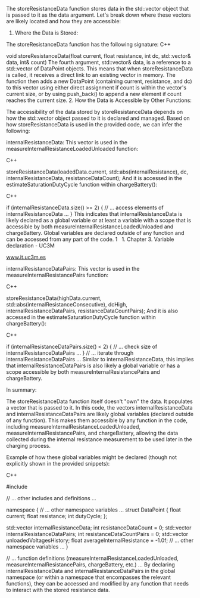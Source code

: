 The storeResistanceData function stores data in the std::vector<DataPoint> object that is passed to it as the data argument. Let's break down where these vectors are likely located and how they are accessible:

1. Where the Data is Stored:

The storeResistanceData function has the following signature:
C++

void storeResistanceData(float current, float resistance, int dc, std::vector<DataPoint>& data, int& count)
The fourth argument, std::vector<DataPoint>& data, is a reference to a std::vector of DataPoint objects. This means that when storeResistanceData is called, it receives a direct link to an existing vector in memory.
The function then adds a new DataPoint (containing current, resistance, and dc) to this vector using either direct assignment if count is within the vector's current size, or by using push_back() to append a new element if count reaches the current size.
2. How the Data is Accessible by Other Functions:

The accessibility of the data stored by storeResistanceData depends on how the std::vector object passed to it is declared and managed. Based on how storeResistanceData is used in the provided code, we can infer the following:

internalResistanceData: This vector is used in the measureInternalResistanceLoadedUnloaded function:

C++

storeResistanceData(loadedData.current, std::abs(internalResistance), dc, internalResistanceData, resistanceDataCount);
And it is accessed in the estimateSaturationDutyCycle function within chargeBattery():

C++

if (internalResistanceData.size() >= 2) {
    // ... access elements of internalResistanceData ...
}
This indicates that internalResistanceData is likely declared as a global variable or at least a variable with a scope that is accessible by both measureInternalResistanceLoadedUnloaded and chargeBattery. Global variables are declared outside of any function and can be accessed from any part of the code. 1    
 1. 
Chapter 3. Variable declaration - UC3M

www.it.uc3m.es


internalResistanceDataPairs: This vector is used in the measureInternalResistancePairs function:

C++

storeResistanceData(highData.current, std::abs(internalResistanceConsecutive), dcHigh, internalResistanceDataPairs, resistanceDataCountPairs);
And it is also accessed in the estimateSaturationDutyCycle function within chargeBattery():

C++

if (internalResistanceDataPairs.size() < 2) {
    // ... check size of internalResistanceDataPairs ...
}
// ... iterate through internalResistanceDataPairs ...
Similar to internalResistanceData, this implies that internalResistanceDataPairs is also likely a global variable or has a scope accessible by both measureInternalResistancePairs and chargeBattery.

In summary:

The storeResistanceData function itself doesn't "own" the data. It populates a vector that is passed to it. In this code, the vectors internalResistanceData and internalResistanceDataPairs are likely global variables (declared outside of any function). This makes them accessible by any function in the code, including measureInternalResistanceLoadedUnloaded, measureInternalResistancePairs, and chargeBattery, allowing the data collected during the internal resistance measurement to be used later in the charging process.

Example of how these global variables might be declared (though not explicitly shown in the provided snippets):

C++

#include <vector>

// ... other includes and definitions ...

namespace {
// ... other namespace variables ...
struct DataPoint {
    float current;
    float resistance;
    int dutyCycle;
};

std::vector<DataPoint> internalResistanceData;
int resistanceDataCount = 0;
std::vector<DataPoint> internalResistanceDataPairs;
int resistanceDataCountPairs = 0;
std::vector<float> unloadedVoltagesHistory;
float averageInternalResistance = -1.0f;
// ... other namespace variables ...
}

// ... function definitions (measureInternalResistanceLoadedUnloaded, measureInternalResistancePairs, chargeBattery, etc.) ...
By declaring internalResistanceData and internalResistanceDataPairs in the global namespace (or within a namespace that encompasses the relevant functions), they can be accessed and modified by any function that needs to interact with the stored resistance data.
